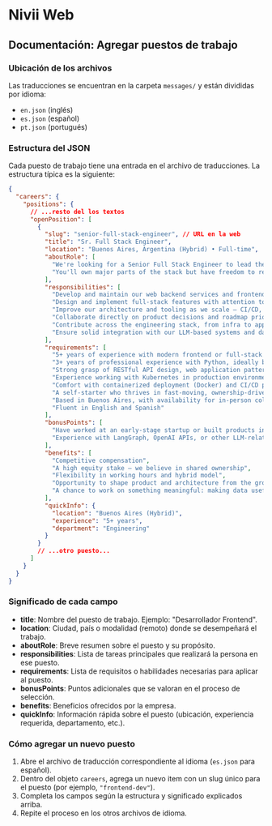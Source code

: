 # Nivii Web

## Documentación: Agregar puestos de trabajo

### Ubicación de los archivos

Las traducciones se encuentran en la carpeta `messages/` y están divididas por idioma:

- `en.json` (inglés)
- `es.json` (español)
- `pt.json` (portugués)

### Estructura del JSON

Cada puesto de trabajo tiene una entrada en el archivo de traducciones. La estructura típica es la siguiente:

```json
{
  "careers": {
    "positions": {
      // ...resto del los textos
      "openPosition": [
        {
          "slug": "senior-full-stack-engineer", // URL en la web
          "title": "Sr. Full Stack Engineer",
          "location": "Buenos Aires, Argentina (Hybrid) • Full-time",
          "aboutRole": [
            "We're looking for a Senior Full Stack Engineer to lead the development of our main user-facing systems - both backend services and frontend interfaces. You'll work closely with the co-founder/CTO and the founding engineering team to ship features end-to-end, improve our technical foundations, and shape the evolution of the product.",
            "You'll own major parts of the stack but have freedom to reimagine how things are built. Whether that's refining what exists or proposing a new modern frontend from scratch, we're looking for technical leadership and thoughtful execution."
          ],
          "responsibilities": [
            "Develop and maintain our web backend services and frontend UI",
            "Design and implement full-stack features with attention to performance, clarity, and maintainability",
            "Improve our architecture and tooling as we scale — CI/CD, testing, observability, modularity",
            "Collaborate directly on product decisions and roadmap prioritization",
            "Contribute across the engineering stack, from infra to application logic",
            "Ensure solid integration with our LLM-based systems and data pipelines"
          ],
          "requirements": [
            "5+ years of experience with modern frontend or full-stack frameworks such as Vue, React, Node.js, or similar",
            "3+ years of professional experience with Python, ideally building APIs or backend services",
            "Strong grasp of RESTful API design, web application patterns, and state management",
            "Experience working with Kubernetes in production environments",
            "Comfort with containerized deployment (Docker) and CI/CD pipelines (we use GitHub Actions + AWS)",
            "A self-starter who thrives in fast-moving, ownership-driven teams",
            "Based in Buenos Aires, with availability for in-person collaboration a few days per week",
            "Fluent in English and Spanish"
          ],
          "bonusPoints": [
            "Have worked at an early-stage startup or built products involving real-time or streaming data",
            "Experience with LangGraph, OpenAI APIs, or other LLM-related tooling"
          ],
          "benefits": [
            "Competitive compensation",
            "A high equity stake — we believe in shared ownership",
            "Flexibility in working hours and hybrid model",
            "Opportunity to shape product and architecture from the ground up",
            "A chance to work on something meaningful: making data useful to humans, not just analysts"
          ],
          "quickInfo": {
            "location": "Buenos Aires (Hybrid)",
            "experience": "5+ years",
            "department": "Engineering"
          }
        }
        // ...otro puesto...
      ]
    }
  }
}
```

### Significado de cada campo

- **title**: Nombre del puesto de trabajo. Ejemplo: "Desarrollador Frontend".
- **location**: Ciudad, país o modalidad (remoto) donde se desempeñará el trabajo.
- **aboutRole**: Breve resumen sobre el puesto y su propósito.
- **responsibilities**: Lista de tareas principales que realizará la persona en ese puesto.
- **requirements**: Lista de requisitos o habilidades necesarias para aplicar al puesto.
- **bonusPoints**: Puntos adicionales que se valoran en el proceso de selección.
- **benefits**: Beneficios ofrecidos por la empresa.
- **quickInfo**: Información rápida sobre el puesto (ubicación, experiencia requerida, departamento, etc.).

### Cómo agregar un nuevo puesto

1. Abre el archivo de traducción correspondiente al idioma (`es.json` para español).
2. Dentro del objeto `careers`, agrega un nuevo item con un slug único para el puesto (por ejemplo, `"frontend-dev"`).
3. Completa los campos según la estructura y significado explicados arriba.
4. Repite el proceso en los otros archivos de idioma.
